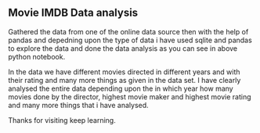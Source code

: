 ## Movie IMDB Data analysis

Gathered the data from one of the online data source then with the help of pandas and depedning upon the type of data i have used sqlite and pandas to 
explore the data and done the data analysis as you can see in above python notebook.

In the data we have different movies directed in different years and with their rating and many more things as given in the data set. I have clearly analysed 
the entire data depending upon the in which year how many movies done by the director, highest movie maker and highest movie rating and many more things that 
i have analysed.

Thanks for visiting keep learning.

